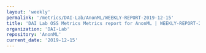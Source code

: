 ```yaml
---
layout: 'weekly'
permalink: '/metrics/DAI-Lab/AnonML/WEEKLY-REPORT-2019-12-15'
title: 'DAI Lab OSS Metrics Metrics report for AnonML | WEEKLY-REPORT-2019-12-15'
organization: 'DAI-Lab'
repository: 'AnonML'
current_date: '2019-12-15'
---
```

